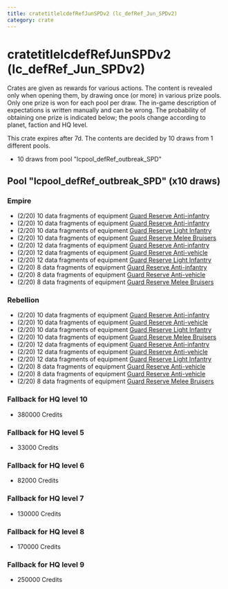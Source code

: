 ```yaml
---
title: cratetitlelcdefRefJunSPDv2 (lc_defRef_Jun_SPDv2)
category: crate
---
```


# cratetitlelcdefRefJunSPDv2 (lc_defRef_Jun_SPDv2)

Crates are given as rewards for various actions. The content is revealed only when opening them, by drawing once (or more) in various prize pools. Only one prize is won for each pool per draw. The in-game description of expectations is written manually and can be wrong. The probability of obtaining one prize is indicated below; the pools change according to planet, faction and HQ level.

This crate expires after 7d. The contents are decided by 10 draws from 1 different pools.
  * 10 draws from pool "lcpool_defRef_outbreak_SPD"

## Pool "lcpool_defRef_outbreak_SPD" (x10 draws)

### Empire

  * (2/20) 10 data fragments of equipment [Guard Reserve Anti-infantry](eqpEmpireBarracksSummonHeavy)
  * (2/20) 10 data fragments of equipment [Guard Reserve Anti-infantry](eqpEmpireFactorySummonLight)
  * (2/20) 10 data fragments of equipment [Guard Reserve Light Infantry](eqpEmpireBarracksSummonLight)
  * (2/20) 10 data fragments of equipment [Guard Reserve Melee Bruisers](eqpEmpireBarracksSummonMedium)
  * (2/20) 12 data fragments of equipment [Guard Reserve Anti-infantry](eqpEmpireFactorySummonLight)
  * (2/20) 12 data fragments of equipment [Guard Reserve Anti-vehicle](eqpEmpireFactorySummonHeavy)
  * (2/20) 12 data fragments of equipment [Guard Reserve Light Infantry](eqpEmpireBarracksSummonLight)
  * (2/20) 8 data fragments of equipment [Guard Reserve Anti-infantry](eqpEmpireBarracksSummonHeavy)
  * (2/20) 8 data fragments of equipment [Guard Reserve Anti-vehicle](eqpEmpireFactorySummonHeavy)
  * (2/20) 8 data fragments of equipment [Guard Reserve Melee Bruisers](eqpEmpireBarracksSummonMedium)

### Rebellion

  * (2/20) 10 data fragments of equipment [Guard Reserve Anti-infantry](eqpRebelFactorySummonLight)
  * (2/20) 10 data fragments of equipment [Guard Reserve Anti-vehicle](eqpRebelBarracksSummonHeavy)
  * (2/20) 10 data fragments of equipment [Guard Reserve Light Infantry](eqpRebelBarracksSummonLight)
  * (2/20) 10 data fragments of equipment [Guard Reserve Melee Bruisers](eqpRebelBarracksSummonMedium)
  * (2/20) 12 data fragments of equipment [Guard Reserve Anti-infantry](eqpRebelFactorySummonLight)
  * (2/20) 12 data fragments of equipment [Guard Reserve Anti-vehicle](eqpRebelFactorySummonHeavy)
  * (2/20) 12 data fragments of equipment [Guard Reserve Light Infantry](eqpRebelBarracksSummonLight)
  * (2/20) 8 data fragments of equipment [Guard Reserve Anti-vehicle](eqpRebelBarracksSummonHeavy)
  * (2/20) 8 data fragments of equipment [Guard Reserve Anti-vehicle](eqpRebelFactorySummonHeavy)
  * (2/20) 8 data fragments of equipment [Guard Reserve Melee Bruisers](eqpRebelBarracksSummonMedium)

### Fallback for HQ level 10

  * 380000 Credits

### Fallback for HQ level 5

  * 33000 Credits

### Fallback for HQ level 6

  * 82000 Credits

### Fallback for HQ level 7

  * 130000 Credits

### Fallback for HQ level 8

  * 170000 Credits

### Fallback for HQ level 9

  * 250000 Credits